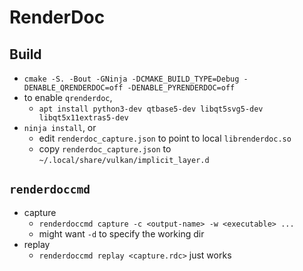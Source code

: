 RenderDoc
=========

## Build

- `cmake -S. -Bout -GNinja -DCMAKE_BUILD_TYPE=Debug -DENABLE_QRENDERDOC=off -DENABLE_PYRENDERDOC=off`
- to enable `qrenderdoc`,
  - `apt install python3-dev qtbase5-dev libqt5svg5-dev libqt5x11extras5-dev`
- `ninja install`, or
  - edit `renderdoc_capture.json` to point to local `librenderdoc.so`
  - copy `renderdoc_capture.json` to `~/.local/share/vulkan/implicit_layer.d`

## `renderdoccmd`

- capture
  - `renderdoccmd capture -c <output-name> -w <executable> ...`
  - might want `-d` to specify the working dir
- replay
  - `renderdoccmd replay <capture.rdc>` just works

